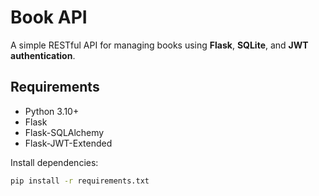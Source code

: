 # Book API

A simple RESTful API for managing books using **Flask**, **SQLite**, and **JWT authentication**.

## Requirements
- Python 3.10+
- Flask
- Flask-SQLAlchemy
- Flask-JWT-Extended

Install dependencies:

```bash
pip install -r requirements.txt
